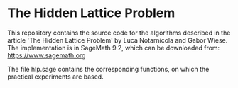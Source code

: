 # The Hidden Lattice Problem

This repository contains the source code for the algorithms described in the article 'The Hidden Lattice Problem' by Luca Notarnicola and Gabor Wiese.
The implementation is in SageMath 9.2, which can be downloaded from: https://www.sagemath.org

The file hlp.sage contains the corresponding functions, on which the practical experiments are based.
